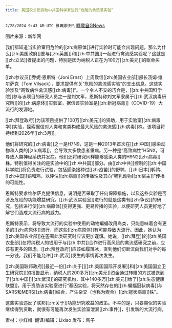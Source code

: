 ```yaml
---
title: 美国农业部资助中共国科学家进行“危险的禽流感实验”
---
```

`2/28/2024 9:43 AM UTC 雅典娜快讯` [轉載自GNews](https://gnews.org/articles/2348896)

图片来源：新华网

我们都知道当实验室用危险的[[zh:病原体]]进行实验时可能会出现问题，那么为什么[[zh:美国政府]]要与[[zh:英国]]和[[zh:中共国]]一起进行禽流感实验呢？这就是[[zh:立法]]者提出的问题，特别是因为纳税人正在为100万[[zh:美元]]的账单买单。

[[zh:参议员]]乔妮·恩斯特（Joni Ernst）上周致信[[zh:美国农业部]]部长汤姆·维尔萨克（Tom Vilsack），要求提供有关“危险的禽流感实验”的支出信息。这些实验涉及“高致病性禽流感[[zh:病毒]]”。一个令人不安的巧合是，[[zh:中共国科学院]]参与该项目的研究人员之一是刘文军，恩斯特称刘文军隶属于[[zh:武汉病毒研究所]]的[[zh:病原体]]实验室，据信该实验室是[[zh:新冠病毒]]（COVID-19）大流行的发源地。

[[zh:拜登政府]]为该项目提供了100万[[zh:美元]]的资助，用于实验室[[zh:病毒学]]实验，探索据信对人类和禽类构成最大风险的禽流感[[zh:病毒]]株。该项目将持续到2026年[[zh:3月]]。

他们将研究的[[zh:病毒]]之一是H7N9，这是一种2013年首次在[[zh:中国]]感染动物和人类的[[zh:病毒]]，会导致大多数患者重病。另一种是“高致病性”H5NX，可导致人类神经系统并发症。他们还将研究同样能够感染人类的H9N2[[zh:病毒]]株。特别值得关注的是实验中的[[zh:中共国]]部分。由[[zh:中共]]控制的[[zh:中国科学院]]将负责进行试验，包括感染接种过[[zh:疫苗]]的野鸭、[[zh:日本]]鹌鹑、[[zh:中国]]鹅和鸡，以评估[[zh:病毒]]的传播性及其向“哺乳动物[[zh:宿主]]”传播的可能性。

恩斯特要求维尔萨克提供信息，说明是否采取了任何保障措施，以及这些实验是否涉及危险的功能增益研究。[[zh:武汉实验室]]进行的就是这类有[[zh:争议]]的研究，包括进行使[[zh:病原体]]变得更强、更易传播的实验，以便研究人员更好地了解它们造成大流行病的威力。

恩斯特表示，将导致大流行的实验中使用的动物蝙蝠改用鸟类，只能意味着会有更多的[[zh:病原体]]流行，而这些[[zh:病原体]]有可能导致大流行。因此，她认为[[zh:美国农业部]]在签署此类研究时应该更加谨慎。她说，[[zh:拜登]]的[[zh:美国农业部]]在将纳税人的钱用于与[[zh:中共]]合作进行高风险的禽流感研究之前，应该有更多的顾虑。[[zh:拜登政府]]应该如履薄冰，直到他们切断流向我们对手的每一分钱。我们不能允许[[zh:武汉]]发生的事情再次发生。

[[zh:美国联邦政府]]最近一份[[zh:关于]][[zh:美国国际开发署]]和[[zh:美国国立卫生研究院]]的报告显示，纳税人的200多万[[zh:美元]]资金通过转赠的方式被送到了[[zh:中国]][[zh:武汉]]的研究机构，其中140多万[[zh:美元]]给了[[zh:生态健康联盟]]，用于资助该实验室进行“基因实验，将天然存在的[[zh:蝙蝠冠状病毒]]与SARS和MERS[[zh:病毒]]结合，产生杂交（也称为嵌合）[[zh:冠状病毒]]株”。

这些实验违反了联邦[[zh:关于]]功能研究收益的政策。不幸的是，只要类似的实验继续得到资助，就很有可能再次发生实验室泄漏[[zh:事件]]，引发新的大流行病。

          
素材：小红帽   翻译/编辑：Lixiao  发布：陶子

